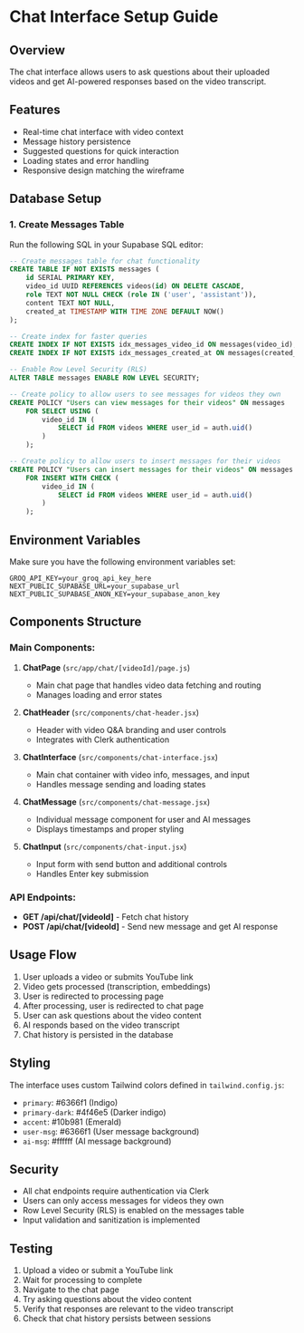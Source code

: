 # Chat Interface Setup Guide

## Overview
The chat interface allows users to ask questions about their uploaded videos and get AI-powered responses based on the video transcript.

## Features
- Real-time chat interface with video context
- Message history persistence
- Suggested questions for quick interaction
- Loading states and error handling
- Responsive design matching the wireframe

## Database Setup

### 1. Create Messages Table
Run the following SQL in your Supabase SQL editor:

```sql
-- Create messages table for chat functionality
CREATE TABLE IF NOT EXISTS messages (
    id SERIAL PRIMARY KEY,
    video_id UUID REFERENCES videos(id) ON DELETE CASCADE,
    role TEXT NOT NULL CHECK (role IN ('user', 'assistant')),
    content TEXT NOT NULL,
    created_at TIMESTAMP WITH TIME ZONE DEFAULT NOW()
);

-- Create index for faster queries
CREATE INDEX IF NOT EXISTS idx_messages_video_id ON messages(video_id);
CREATE INDEX IF NOT EXISTS idx_messages_created_at ON messages(created_at);

-- Enable Row Level Security (RLS)
ALTER TABLE messages ENABLE ROW LEVEL SECURITY;

-- Create policy to allow users to see messages for videos they own
CREATE POLICY "Users can view messages for their videos" ON messages
    FOR SELECT USING (
        video_id IN (
            SELECT id FROM videos WHERE user_id = auth.uid()
        )
    );

-- Create policy to allow users to insert messages for their videos
CREATE POLICY "Users can insert messages for their videos" ON messages
    FOR INSERT WITH CHECK (
        video_id IN (
            SELECT id FROM videos WHERE user_id = auth.uid()
        )
    );
```

## Environment Variables
Make sure you have the following environment variables set:

```env
GROQ_API_KEY=your_groq_api_key_here
NEXT_PUBLIC_SUPABASE_URL=your_supabase_url
NEXT_PUBLIC_SUPABASE_ANON_KEY=your_supabase_anon_key
```

## Components Structure

### Main Components:
1. **ChatPage** (`src/app/chat/[videoId]/page.js`)
   - Main chat page that handles video data fetching and routing
   - Manages loading and error states

2. **ChatHeader** (`src/components/chat-header.jsx`)
   - Header with video Q&A branding and user controls
   - Integrates with Clerk authentication

3. **ChatInterface** (`src/components/chat-interface.jsx`)
   - Main chat container with video info, messages, and input
   - Handles message sending and loading states

4. **ChatMessage** (`src/components/chat-message.jsx`)
   - Individual message component for user and AI messages
   - Displays timestamps and proper styling

5. **ChatInput** (`src/components/chat-input.jsx`)
   - Input form with send button and additional controls
   - Handles Enter key submission

### API Endpoints:
- **GET /api/chat/[videoId]** - Fetch chat history
- **POST /api/chat/[videoId]** - Send new message and get AI response

## Usage Flow

1. User uploads a video or submits YouTube link
2. Video gets processed (transcription, embeddings)
3. User is redirected to processing page
4. After processing, user is redirected to chat page
5. User can ask questions about the video content
6. AI responds based on the video transcript
7. Chat history is persisted in the database

## Styling
The interface uses custom Tailwind colors defined in `tailwind.config.js`:
- `primary`: #6366f1 (Indigo)
- `primary-dark`: #4f46e5 (Darker indigo)
- `accent`: #10b981 (Emerald)
- `user-msg`: #6366f1 (User message background)
- `ai-msg`: #ffffff (AI message background)

## Security
- All chat endpoints require authentication via Clerk
- Users can only access messages for videos they own
- Row Level Security (RLS) is enabled on the messages table
- Input validation and sanitization is implemented

## Testing
1. Upload a video or submit a YouTube link
2. Wait for processing to complete
3. Navigate to the chat page
4. Try asking questions about the video content
5. Verify that responses are relevant to the video transcript
6. Check that chat history persists between sessions 